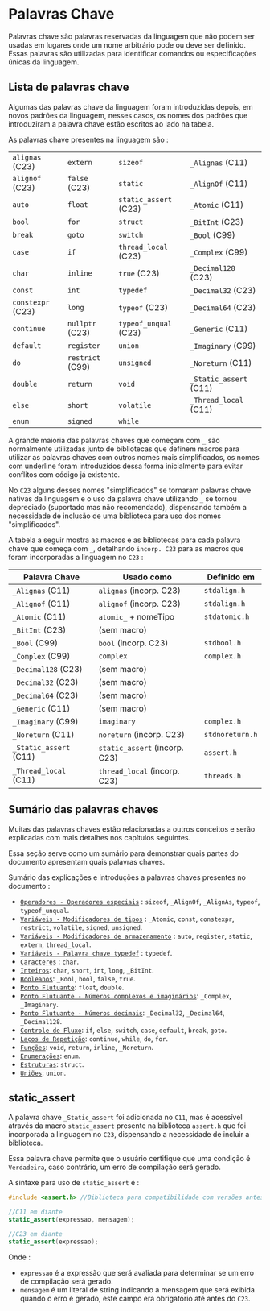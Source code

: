 # Palavras Chave
Palavras chave são palavras reservadas da linguagem que não podem ser usadas em lugares onde um nome arbitrário pode ou deve ser definido. Essas palavras são utilizadas para identificar comandos ou especificações únicas da linguagem.

## Lista de palavras chave

Algumas das palavras chave da linguagem foram introduzidas depois, em novos padrões da linguagem, nesses casos, os nomes dos padrões que introduziram a palavra chave estão escritos ao lado na tabela.

As palavras chave presentes na linguagem são : 

|                   |                  |                       |                        |
| ----------------- | ---------------- | --------------------- | ---------------------- |
| `alignas` (C23)   | `extern`         | `sizeof`              | `_Alignas` (C11)       |
| `alignof` (C23)   | `false` (C23)    | `static`              | `_AlignOf` (C11)       |
| `auto`            | `float`          | `static_assert` (C23) | `_Atomic` (C11)        |
| `bool`            | `for`            | `struct`              | `_BitInt` (C23)        |
| `break`           | `goto`           | `switch`              | `_Bool` (C99)          |
| `case`            | `if`             | `thread_local` (C23)  | `_Complex` (C99)       |
| `char`            | `inline`         | `true` (C23)          | `_Decimal128` (C23)    |
| `const`           | `int`            | `typedef`             | `_Decimal32` (C23)     |
| `constexpr` (C23) | `long`           | `typeof` (C23)        | `_Decimal64` (C23)     |
| `continue`        | `nullptr` (C23)  | `typeof_unqual` (C23) | `_Generic` (C11)       |
| `default`         | `register`       | `union`               | `_Imaginary` (C99)     |
| `do`              | `restrict` (C99) | `unsigned`            | `_Noreturn` (C11)      |
| `double`          | `return`         | `void`                | `_Static_assert` (C11) |
| `else`            | `short`          | `volatile`            | `_Thread_local` (C11)  |
| `enum`            | `signed`         | `while`               |                        |

A grande maioria das palavras chaves que começam com `_` são normalmente utilizadas junto de bibliotecas que definem macros para utilizar as palavras chaves com outros nomes mais simplificados, os nomes com underline foram introduzidos dessa forma inicialmente para evitar conflitos com código já existente.

No `C23` alguns desses nomes "simplificados" se tornaram palavras chave nativas da linguagem e o uso da palavra chave utilizando `_` se tornou depreciado (suportado mas não recomendado), dispensando também a necessidade de inclusão de uma biblioteca para uso dos nomes "simplificados".

A tabela a seguir mostra as macros e as bibliotecas para cada palavra chave que começa com `_`, detalhando `incorp. C23` para as macros que foram incorporadas a linguagem no `C23` :

| Palavra Chave          | Usado como                    | Definido em     |
| ---------------------- | ----------------------------- | --------------- |
| `_Alignas` (C11)       | `alignas` (incorp. C23)       | `stdalign.h`    |
| `_Alignof` (C11)       | `alignof` (incorp. C23)       | `stdalign.h`    |
| `_Atomic` (C11)        | `atomic_` + nomeTipo          | `stdatomic.h`   |
| `_BitInt` (C23)        | (sem macro)                   |                 |
| `_Bool` (C99)          | `bool` (incorp. C23)          | `stdbool.h`     |
| `_Complex` (C99)       | `complex`                     | `complex.h`     |
| `_Decimal128` (C23)    | (sem macro)                   |                 |
| `_Decimal32` (C23)     | (sem macro)                   |                 |
| `_Decimal64` (C23)     | (sem macro)                   |                 |
| `_Generic` (C11)       | (sem macro)                   |                 |
| `_Imaginary` (C99)     | `imaginary`                   | `complex.h`     |
| `_Noreturn` (C11)      | `noreturn` (incorp. C23)      | `stdnoreturn.h` |
| `_Static_assert` (C11) | `static_assert` (incorp. C23) | `assert.h`      |
| `_Thread_local` (C11)  | `thread_local` (incorp. C23)  | `threads.h`     |

## Sumário das palavras chaves

Muitas das palavras chaves estão relacionadas a outros conceitos e serão explicadas com mais detalhes nos capítulos seguintes.

Essa seção serve como um sumário para demonstrar quais partes do documento apresentam quais palavras chaves.

Sumário das explicações e introduções a palavras chaves presentes no documento : 

- [`Operadores - Operadores especiais`](./3-operadores.md#operadores-especiais) : `sizeof`, `_AlignOf`, `_AlignAs`, `typeof`, `typeof_unqual`.
- [`Variáveis - Modificadores de tipos`](./4-00-variaveis.md#modificadores-de-tipo) : `_Atomic`, `const`, `constexpr`, `restrict`, `volatile`, `signed`, `unsigned`.
- [`Variáveis - Modificadores de armazenamento`](./4-00-variaveis.md#modificadores-de-armazenamento) : `auto`, `register`, `static`, `extern`, `thread_local`. 
- [`Variáveis - Palavra chave typedef`](./4-00-variaveis.md#palavra-chave-typedef) : `typedef`.
- [`Caracteres`](./4-01-caracteres.md) : `char`.
- [`Inteiros`](./4-02-inteiros.md): `char`, `short`, `int`, `long`, `_BitInt`.
- [`Booleanos`](./4-03-booleanos.md): `_Bool`, `bool`, `false`, `true`.
- [`Ponto Flutuante`](./4-04-ponto-flutuante.md): `float`, `double`.
- [`Ponto Flutuante - Números complexos e imaginários`](./4-04-ponto-flutuante.md#números-complexos-e-imaginários): `_Complex`, `_Imaginary`.
- [`Ponto Flutuante - Números decimais`](./4-04-ponto-flutuante.md#números-decimais): `_Decimal32`, `_Decimal64`, `_Decimal128`.
- [`Controle de Fluxo`](./5-controle-de-fluxo.md): `if`, `else`, `switch`, `case`, `default`, `break`, `goto`.
- [`Laços de Repetição`](./6-lacos-de-repeticao.md): `continue`, `while`, `do`, `for`.
- [`Funções`](./7-funcoes.md): `void`, `return`, `inline`, `_Noreturn`.
- [`Enumerações`](./8-01-enumeracoes.md): `enum`.
- [`Estruturas`](./8-03-estruturas.md): `struct`.
- [`Uniões`](./8-04-unioes.md): `union`.

## static_assert
A palavra chave `_Static_assert` foi adicionada no `C11`, mas é acessível através da macro `static_assert` presente na biblioteca `assert.h` que foi incorporada a linguagem no `C23`, dispensando a necessidade de incluir a biblioteca.

Essa palavra chave permite que o usuário certifique que uma condição é `Verdadeira`, caso contrário, um erro de compilação será gerado.

A sintaxe para uso de `static_assert` é  :

```c
#include <assert.h> //Biblioteca para compatibilidade com versões antes do C23

//C11 em diante
static_assert(expressao, mensagem);

//C23 em diante
static_assert(expressao);
```

Onde : 
- `expressao` é a expressão que será avaliada para determinar se um erro de compilação será gerado.
- `mensagem` é um literal de string indicando a mensagem que será exibida quando o erro é gerado, este campo era obrigatório até antes do `C23`.

